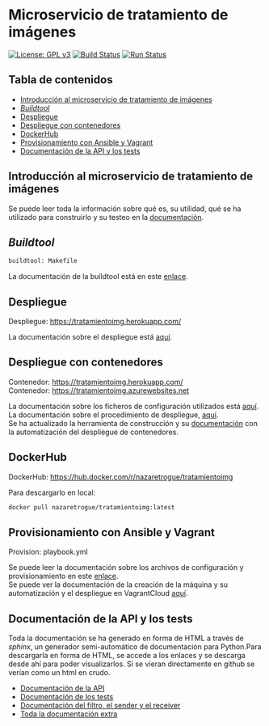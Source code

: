 # Microservicio de tratamiento de imágenes
[![License: GPL v3](https://img.shields.io/badge/License-GPLv3-blue.svg)](https://www.gnu.org/licenses/gpl-3.0)
[![Build Status](https://travis-ci.org/nazaretrogue/Microservicio-multimedia.svg?branch=master)](https://travis-ci.org/nazaretrogue/Microservicio-multimedia)
[![Run Status](https://api.shippable.com/projects/5d9d9d8227d7a00007532757/badge?branch=master)]()

## Tabla de contenidos
<!--ts-->
   * [Introducción al microservicio de tratamiento de imágenes](#Introduccion-al-microservicio-de-tratamiento-de-imagenes)
   * [*Buildtool*](#Buildtool)
   * [Despliegue](#Despliegue)
   * [Despliegue con contenedores](#Despliegue-con-contenedores)
   * [DockerHub](#DockerHub)
   * [Provisionamiento con Ansible y Vagrant](#Provisionamiento-con-Ansible-y-Vagrant)
   * [Documentación de la API y los tests](#Documentacion-de-la-API-y-los-tests)
<!--te-->

## Introducción al microservicio de tratamiento de imágenes

Se puede leer toda la información sobre qué es, su utilidad, qué se ha utilizado
para construirlo y su testeo en la [documentación](https://nazaretrogue.github.io/Microservicio-multimedia/Utilidad).

## *Buildtool*

```bash
buildtool: Makefile
```

La documentación de la buildtool está en este [enlace](https://nazaretrogue.github.io/Microservicio-multimedia/Tecnologias_usadas).

## Despliegue

Despliegue: https://tratamientoimg.herokuapp.com/

La documentación sobre el despliegue está [aquí](https://nazaretrogue.github.io/Microservicio-multimedia/PaaS).

## Despliegue con contenedores

Contenedor: https://tratamientoimg.herokuapp.com/  
Contenedor: https://tratamientoimg.azurewebsites.net

La documentación sobre los ficheros de configuración utilizados está [aquí](https://nazaretrogue.github.io/Microservicio-multimedia/docker).  
La documentación sobre el procedimiento de despliegue, [aquí](https://nazaretrogue.github.io/Microservicio-multimedia/heroku_docker).  
Se ha actualizado la herramienta de construcción y su [documentación](https://nazaretrogue.github.io/Microservicio-multimedia/Tecnologias_usadas)
con la automatización del despliegue de contenedores.

## DockerHub

DockerHub: https://hub.docker.com/r/nazaretrogue/tratamientoimg

Para descargarlo en local:

```bash
docker pull nazaretrogue/tratamientoimg:latest
```

## Provisionamiento con Ansible y Vagrant

Provision: playbook.yml

Se puede leer la documentación sobre los archivos de configuración y
provisionamiento en este [enlace](https://nazaretrogue.github.io/Microservicio-multimedia/Provisionamiento).  
Se puede ver la documentación de la creación de la máquina y su automatización y
el despliegue en VagrantCloud [aquí](https://nazaretrogue.github.io/Microservicio-multimedia/Creacion).

## Documentación de la API y los tests

Toda la documentación se ha generado en forma de HTML a través de *sphinx*, un
generador semi-automático de documentación para Python.Para descargarla en forma
de HTML, se accede a los enlaces y se descarga desde ahí para poder visualizarlos.
Si se vieran directamente en github se verían como un html en crudo.

* [Documentación de la API](https://nazaretrogue.github.io/Microservicio-multimedia/build/html/app.html)
* [Documentación de los tests](https://nazaretrogue.github.io/Microservicio-multimedia/build/html/tests.html)
* [Documentación del filtro, el sender y el receiver](https://nazaretrogue.github.io/Microservicio-multimedia/build/html/src.html)
* [Toda la documentación extra](https://nazaretrogue.github.io/Microservicio-multimedia/)
